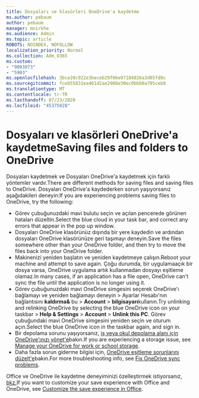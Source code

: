 ```yaml
---
title: Dosyaları ve klasörleri OneDrive'a kaydetme
ms.author: pebaum
author: pebaum
manager: mnirkhe
ms.audience: Admin
ms.topic: article
ROBOTS: NOINDEX, NOFOLLOW
localization_priority: Normal
ms.collection: Adm_O365
ms.custom:
- "9003073"
- "5903"
ms.openlocfilehash: 3bce20c922e3beceb29f06e97184826a3d05fd8c
ms.sourcegitcommit: fceb55831ea461d2ae2988e30ec0bbb0a705ceb8
ms.translationtype: MT
ms.contentlocale: tr-TR
ms.lasthandoff: 07/23/2020
ms.locfileid: "45375028"
---
```

# <a name="saving-files-and-folders-to-onedrive"></a><span data-ttu-id="9da69-102">Dosyaları ve klasörleri OneDrive'a kaydetme</span><span class="sxs-lookup"><span data-stu-id="9da69-102">Saving files and folders to OneDrive</span></span>

<span data-ttu-id="9da69-103">Dosyaları kaydetmek ve Dosyaları OneDrive'a kaydetmek için farklı yöntemler vardır.</span><span class="sxs-lookup"><span data-stu-id="9da69-103">There are different methods for saving files and saving files to OneDrive.</span></span> <span data-ttu-id="9da69-104">Dosyaları OneDrive'a kaydederken sorun yaşıyorsanız aşağıdakileri deneyin:</span><span class="sxs-lookup"><span data-stu-id="9da69-104">If you are experiencing problems saving files to OneDrive, try the following:</span></span>

- <span data-ttu-id="9da69-105">Görev çubuğunuzdaki mavi bulutu seçin ve açılan pencerede görünen hataları düzeltin.</span><span class="sxs-lookup"><span data-stu-id="9da69-105">Select the blue cloud in your task bar, and correct any errors that appear in the pop up window.</span></span>
- <span data-ttu-id="9da69-106">Dosyaları OneDrive klasörünüz dışında bir yere kaydedin ve ardından dosyaları OneDrive klasörünüze geri taşımayı deneyin.</span><span class="sxs-lookup"><span data-stu-id="9da69-106">Save the files somewhere other than your OneDrive folder, and then try to move the files back into your OneDrive folder.</span></span>
- <span data-ttu-id="9da69-107">Makinenizi yeniden başlatın ve yeniden kaydetmeye çalışın.</span><span class="sxs-lookup"><span data-stu-id="9da69-107">Reboot your machine and attempt to save again.</span></span> <span data-ttu-id="9da69-108">Çoğu durumda, bir uygulamaaçık bir dosya varsa, OneDrive uygulama artık kullanmadan dosyayı eşitleme olamaz.</span><span class="sxs-lookup"><span data-stu-id="9da69-108">In many cases, if an application has a file open, OneDrive can't sync the file until the application is no longer using it.</span></span>    
- <span data-ttu-id="9da69-109">Görev çubuğunuzdaki mavi OneDrive simgesini seçerek OneDrive'ı bağlamayı ve yeniden bağlamayı deneyin > Ayarlar Hesabı'nın bağlantısını **kaldırma&** bu  >  **Account**  >  **bilgisayarı**kullanın.</span><span class="sxs-lookup"><span data-stu-id="9da69-109">Try unlinking and relinking OneDrive by selecting the blue OneDrive icon on your taskbar > **Help & Settings** > **Account** > **Unlink this PC**.</span></span> <span data-ttu-id="9da69-110">Görev çubuğundaki mavi OneDrive simgesini yeniden seçin ve oturum açın.</span><span class="sxs-lookup"><span data-stu-id="9da69-110">Select the blue OneDrive icon in the taskbar again, and sign in.</span></span>
- <span data-ttu-id="9da69-111">Bir depolama sorunu yaşıyorsanız, [iş veya okul depolama alanı için OneDrive'ınızı yönet'e](https://support.microsoft.com/office/manage-your-onedrive-for-work-or-school-storage-31519161-059c-4764-b6f8-f5cd29f7fe68)bakın.</span><span class="sxs-lookup"><span data-stu-id="9da69-111">If you are experiencing a storage issue, see [Manage your OneDrive for work or school storage](https://support.microsoft.com/office/manage-your-onedrive-for-work-or-school-storage-31519161-059c-4764-b6f8-f5cd29f7fe68).</span></span>
- <span data-ttu-id="9da69-112">Daha fazla sorun giderme bilgisi için, [OneDrive eşitleme sorunlarını düzelt'e](https://docs.microsoft.com/alchemyinsights/fix-onedrive-sync-issues)bakın.</span><span class="sxs-lookup"><span data-stu-id="9da69-112">For more troubleshooting info, see [Fix OneDrive sync problems](https://docs.microsoft.com/alchemyinsights/fix-onedrive-sync-issues).</span></span>  

<span data-ttu-id="9da69-113">Office ve OneDrive ile kaydetme deneyiminizi özelleştirmek istiyorsanız, [bkz.](https://support.microsoft.com/office/customize-the-save-experience-in-office-786200a7-f5f2-4d26-a3ae-b78c60dd5d3b)</span><span class="sxs-lookup"><span data-stu-id="9da69-113">If you want to customize your save experience with Office and OneDrive, see [Customize the save experience in Office](https://support.microsoft.com/office/customize-the-save-experience-in-office-786200a7-f5f2-4d26-a3ae-b78c60dd5d3b).</span></span>
